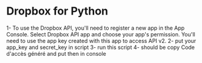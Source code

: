# Dropbox for Python
1- To use the Dropbox API, you'll need to register a new app in the App Console. Select Dropbox API app and choose your app's permission.
  You'll need to use the app key created with this app to access API v2.
2- put your app_key and secret_key in script 
3- run this script 
4- should be copy Code d'accès généré and put then in console

